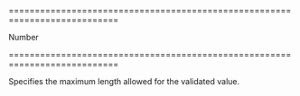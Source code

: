 <!--**
/*-------------------------------------------
    Auto-generated file. Do not modify.
-------------------------------------------

**-->
===========================================================================
<!--type-->Number<!--/type-->
===========================================================================

<!--shortDescription-->
Specifies the maximum length allowed for the validated value.
<!--/shortDescription-->

<!--fullDescription-->

<!--/fullDescription-->